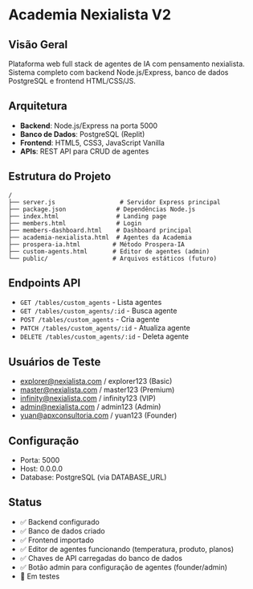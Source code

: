 # Academia Nexialista V2

## Visão Geral
Plataforma web full stack de agentes de IA com pensamento nexialista. Sistema completo com backend Node.js/Express, banco de dados PostgreSQL e frontend HTML/CSS/JS.

## Arquitetura
- **Backend**: Node.js/Express na porta 5000
- **Banco de Dados**: PostgreSQL (Replit)
- **Frontend**: HTML5, CSS3, JavaScript Vanilla
- **APIs**: REST API para CRUD de agentes

## Estrutura do Projeto
```
/
├── server.js                  # Servidor Express principal
├── package.json              # Dependências Node.js
├── index.html                # Landing page
├── members.html              # Login
├── members-dashboard.html    # Dashboard principal
├── academia-nexialista.html  # Agentes da Academia
├── prospera-ia.html         # Método Prospera-IA
├── custom-agents.html       # Editor de agentes (admin)
└── public/                  # Arquivos estáticos (futuro)
```

## Endpoints API
- `GET /tables/custom_agents` - Lista agentes
- `GET /tables/custom_agents/:id` - Busca agente
- `POST /tables/custom_agents` - Cria agente
- `PATCH /tables/custom_agents/:id` - Atualiza agente
- `DELETE /tables/custom_agents/:id` - Deleta agente

## Usuários de Teste
- explorer@nexialista.com / explorer123 (Basic)
- master@nexialista.com / master123 (Premium)
- infinity@nexialista.com / infinity123 (VIP)
- admin@nexialista.com / admin123 (Admin)
- yuan@apxconsultoria.com / yuan123 (Founder)

## Configuração
- Porta: 5000
- Host: 0.0.0.0
- Database: PostgreSQL (via DATABASE_URL)

## Status
- ✅ Backend configurado
- ✅ Banco de dados criado
- ✅ Frontend importado
- ✅ Editor de agentes funcionando (temperatura, produto, planos)
- ✅ Chaves de API carregadas do banco de dados
- ✅ Botão admin para configuração de agentes (founder/admin)
- 🔄 Em testes
